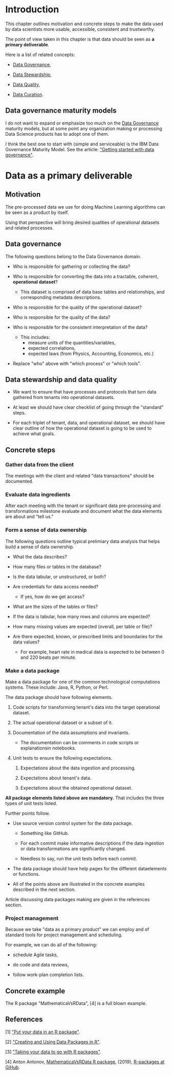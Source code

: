 
# Introduction

This chapter outlines motivation and concrete steps to make the data used by data scientists 
more usable, accessible, consistent and trustworthy.

The point of view taken in this chapter is that data should be seen as **a primary deliverable**.

Here is a list of related concepts:

- [Data Governance](https://en.wikipedia.org/wiki/Data_governance),

- [Data Stewardship](https://en.wikipedia.org/wiki/Data_steward),

- [Data Quality](https://en.wikipedia.org/wiki/Data_quality),

- [Data Curation](https://en.wikipedia.org/wiki/Data_curation).

## Data governance maturity models

I do not want to expand or emphasize too much on the
[Data Governance](https://en.wikipedia.org/wiki/Data_governance)
maturity models, but at some point any organization making or processing Data Science products has to adopt one of them.

I think the best one to start with (simple and serviceable) is the IBM Data Governance Maturity Model.
See the article:
["Getting started with data governance"](ftp://public.dhe.ibm.com/software/data/sw-library/ii/whitepaper/LIW14003USEN.pdf).

# Data as a primary deliverable

## Motivation

The pre-processed data we use for doing Machine Learning algorithms can be seen as a product by itself.

Using that perspective will bring desired qualities of operational datasets and related processes.

## Data governance

The following questions belong to the Data Governance domain.

- Who is responsible for gathering or collecting the data?

- Who is responsible for converting the data into a tractable, coherent, **operational dataset**?

    - This dataset is comprised of data base tables and relationships, and corresponding metadata descriptions.

- Who is responsible for the quality of the operational dataset?

- Who is responsible for the quality of the data?

- Who is responsible for the consistent interpretation of the data?

  - This includes:
    - measure units of the quantities/variables,
    - expected correlations,
    - expected laws (from Physics, Accounting, Economics, etc.)

- Replace "who" above with "which process" or "which tools".

## Data stewardship and data quality

- We want to ensure that have processes and protocols that turn data
  gathered from tenants into operational datasets.
   
- At least we should have clear checklist of going through the "standard" steps.

- For each triplet of tenant, data, and operational dataset, we should
  have clear outline of how the operational dataset is going to be used
  to achieve what goals.

## Concrete steps

### Gather data from the client

The meetings with the client and related "data transactions" should be documented.

### Evaluate data ingredients

After each meeting with the tenant or significant data pre-processing
and transformations milestone evaluate and document what the data
elements are about and "tell us."

### Form a sense of data ownership

The following questions outline typical prelimiary data analysis that helps build 
a sense of data ownership.

- What the data describes?

- How many files or tables in the database?

- Is the data tabular, or unstructured, or both?

- Are credentials for data access needed?

  - If yes, how do we get access?

- What are the sizes of the tables or files?

- If the data is tabular, how many rows and columns are expected?

- How many missing values are expected (overall, per table or file)?

- Are there expected, known, or prescribed limits and boundaries for the data values?

  - For example, heart rate in medical data is expected to be between 0 and 220 beats per minute. 

### Make a data package

Make a data package for one of the common technological computations systems.
These include: Java, R, Python, or Perl.

The data package should have following elements.

1. Code scripts for transforming tenant's data into the target operational dataset.

2. The actual operational dataset or a subset of it.

3. Documentation of the data assumptions and invariants.

    - The documentation can be comments in code scripts or explanationsin notebooks.

4. Unit tests to ensure the following expectations.

   1. Expectations about the data ingestion and processing.

   2. Expectations about tenant's data.

   3. Expectations about the obtained operational dataset.

**All package elements listed above are mandatory.**
That includes the three types of unit tests listed.

Further points follow.

- Use source version control system for the data package.

  - Something like GitHub.

  - For each commit make informative descriptions if the data ingestion 
    or data transformations are significantly changed.

  - Needless to say, run the unit tests before each commit.

- The data package should have help pages for the different dataelements or functions.

- All of the points above are illustrated in the concrete examples described in the next section.

Article discussing data packages making are given in the references section.

### Project management

Because we take "data as a primary product" we can employ and of
standard tools for project management and scheduling.

For example, we can do all of the following:

- schedule Agile tasks,

- do code and data reviews,

- follow work-plan completion lists.

## Concrete example

The R package "MathematicaVsRData", \[4\] is a full blown example.

## References

\[1\] ["Put your data in an R package"](https://grasshoppermouse.github.io/2017/10/18/put-your-data-in-an-r-package/).

\[2\] ["Creating and Using Data Packages in R"](http://okfnlabs.org/blog/2018/02/14/datapackages-in-r.html).

\[3\] ["Taking your data to go with R packages"](http://www.davekleinschmidt.com/r-packages/).

\[4\] Anton Antonov,
[MathematicaVsRData R package](https://github.com/antononcube/R-packages/tree/master/MathematicaVsRData),
(2019),
[R-packages at GiHub](https://github.com/antononcube/R-packages).